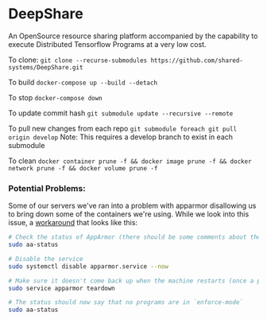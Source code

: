# DeepShare
An OpenSource resource sharing platform accompanied by the capability to execute Distributed Tensorflow Programs at a very low cost.

To clone: `git clone --recurse-submodules https://github.com/shared-systems/DeepShare.git`

To build `docker-compose up --build --detach`

To stop `docker-compose down`

To update commit hash `git submodule update --recursive --remote`

To pull new changes from each repo `git submodule foreach git pull origin develop`
Note: This requires a develop branch to exist in each submodule

To clean `docker container prune -f && docker image prune -f && docker network prune -f && docker volume prune -f`

### Potential Problems:
Some of our servers we've ran into a problem with apparmor disallowing us to bring down some of the containers we're using. While we look into this issue, a [workaround](https://forums.docker.com/t/can-not-stop-docker-container-permission-denied-error/41142/6) that looks like this:
```sh
# Check the status of AppArmor (there should be some comments about the docker user being in `enforce-mode`)
sudo aa-status

# Disable the service
sudo systemctl disable apparmor.service --now

# Make sure it doesn't come back up when the machine restarts (once a permanent solution is found we'll re-roll the system anyways)
sudo service apparmor teardown

# The status should now say that no programs are in `enforce-mode`
sudo aa-status
```
